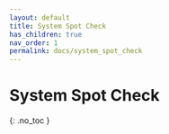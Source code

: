 ```yaml
---
layout: default
title: System Spot Check
has_children: true
nav_order: 1
permalink: docs/system_spot_check
---
```


# System Spot Check
{: .no_toc }

